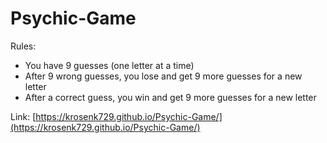 # Psychic-Game
Rules:
+ You have 9 guesses (one letter at a time)
+ After 9 wrong guesses, you lose and get 9 more guesses for a new letter
+ After a correct guess, you win and get 9 more guesses for a new letter


Link: 
[https://krosenk729.github.io/Psychic-Game/](https://krosenk729.github.io/Psychic-Game/)

